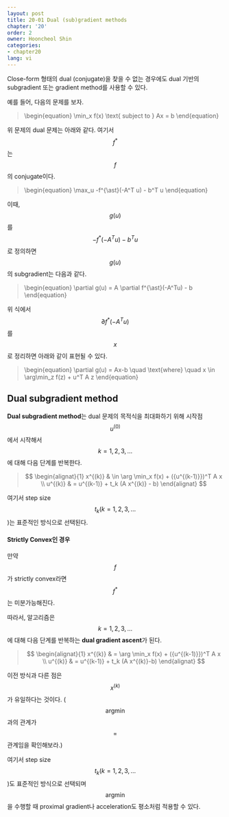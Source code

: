 ```yaml
---
layout: post
title: 20-01 Dual (sub)gradient methods
chapter: '20'
order: 2
owner: Hooncheol Shin
categories:
- chapter20
lang: vi
---
```


Close-form 형태의 dual (conjugate)을 찾을 수 없는 경우에도 dual 기반의 subgradient 또는 gradient method를 사용할 수 있다.

예를 들어, 다음의 문제를 보자. 
>\begin{equation}
\min_x f(x) \text{ subject to } Ax = b
\end{equation}

위 문제의 dual 문제는 아래와 같다. 여기서 $$f^{\ast}$$는 $$f$$의 conjugate이다.
>\begin{equation}
\max_u -f^{\ast}(-A^T u) - b^T u
\end{equation}

이때, $$g(u)$$를 $$-f^{\ast}(-A^Tu)-b^Tu$$로 정의하면 $$g(u)$$의 subgradient는 다음과 같다.
>\begin{equation}
\partial g(u) = A \partial f^{\ast}(-A^Tu) - b
\end{equation}

위 식에서 $$\partial f^{\ast}(-A^Tu)$$를 $$x$$로 정리하면 아래와 같이 표현될 수 있다. 

>\begin{equation}
\partial g(u) = Ax-b \quad \text{where} \quad x \in \arg\min_z f(z) + u^T A z
\end{equation}

## Dual subgradient method
**Dual subgradient method**는 dual 문제의 목적식을 최대화하기 위해 시작점 $$u^{(0)}$$에서 시작해서 $$k=1,2,3,\dots$$에 대해 다음 단계를 반복한다.
> $$
> \begin{alignat}{1}
> x^{(k)} & \in \arg \min_x f(x) + ({u^{(k-1)}})^T A x  \\
> u^{(k)} & = u^{(k-1)} + t_k (A x^{(k)} - b) 
> \end{alignat}
> $$

여기서 step size $$t_k(k=1,2,3,\dots$$)는 표준적인 방식으로 선택된다. 

#### Strictly Convex인 경우
만약 $$f$$가 strictly convex라면 $$f^{\ast}$$는 미분가능해진다. 

따라서, 알고리즘은 $$k=1,2,3,\dots$$에 대해 다음 단계를 반복하는 **dual gradient ascent**가 된다.
> $$
> \begin{alignat}{1}
> x^{(k)} & = \arg \min_x f(x) + ({u^{(k-1)}})^T A x  \\
> u^{(k)} & = u^{(k-1)} + t_k (A x^{(k)}-b) 
> \end{alignat}
> $$

이전 방식과 다른 점은 $$x^{(k)}$$가 유일하다는 것이다. ($$\text{argmin}$$과의 관계가 $$=$$ 관계임을 확인해보라.)

여기서 step size $$t_k(k=1,2,3,\dots$$)도 표준적인 방식으로 선택되며 $$\text{argmin}$$을 수행할 때 proximal gradient나 acceleration도 평소처럼 적용할 수 있다.
